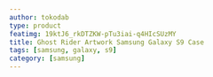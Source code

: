 ```yaml
---
author: tokodab
type: product
featimg: 19ktJ6_rkDTZKW-pTu3iai-q4HIcSUzMY
title: Ghost Rider Artwork Samsung Galaxy S9 Case
tags: [samsung, galaxy, s9]
category: [samsung]
---
```

